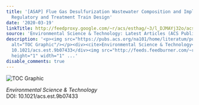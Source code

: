 ```yaml
---
title: '[ASAP] Flue Gas Desulfurization Wastewater Composition and Implications for
  Regulatory and Treatment Train Design'
date: '2020-03-19'
linkTitle: http://feedproxy.google.com/~r/acs/esthag/~3/l_DJMAYj32o/acs.est.9b07433
source: 'Environmental Science & Technology: Latest Articles (ACS Publications)'
description: '<p><img src="https://pubs.acs.org/na101/home/literatum/publisher/achs/journals/content/esthag/0/esthag.ahead-of-print/acs.est.9b07433/20200318/images/medium/es9b07433_0006.gif"
  alt="TOC Graphic"/></p><div><cite>Environmental Science & Technology</cite></div><div>DOI:
  10.1021/acs.est.9b07433</div><img src="http://feeds.feedburner.com/~r/acs/esthag/~4/l_DJMAYj32o"
  height="1" width="1" ...'
disable_comments: true
---
```

<p><img src="https://pubs.acs.org/na101/home/literatum/publisher/achs/journals/content/esthag/0/esthag.ahead-of-print/acs.est.9b07433/20200318/images/medium/es9b07433_0006.gif" alt="TOC Graphic"/></p><div><cite>Environmental Science & Technology</cite></div><div>DOI: 10.1021/acs.est.9b07433</div><img src="http://feeds.feedburner.com/~r/acs/esthag/~4/l_DJMAYj32o" height="1" width="1" ...